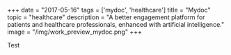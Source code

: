+++
date = "2017-05-16"
tags = ['mydoc', 'healthcare']
title = "Mydoc"
topic = "healthcare"
description = "A better engagement platform for patients and healthcare professionals, enhanced with artificial intelligence."
image = "/img/work_preview_mydoc.png"
+++

Test
